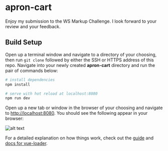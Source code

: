 # apron-cart

Enjoy my submission to the WS Markup Challenge. I look forward to your review and your feedback.

## Build Setup

Open up a terminal window and navigate to a directory of your choosing, then run ```git clone``` followed by either the SSH or HTTPS address of this repo. Navigate into your newly created **apron-cart** directory and run the pair of commands below: 

``` bash
# install dependencies
npm install

# serve with hot reload at localhost:8080
npm run dev
```

Open up a new tab or window in the browser of your choosing and navigate to [http://localhost:8080](http://localhost:8080). You should see the following appear in your browser:

![alt text]('./src/assets/WS-Markup-Challenge.png')

For a detailed explanation on how things work, check out the [guide](http://vuejs-templates.github.io/webpack/) and [docs for vue-loader](http://vuejs.github.io/vue-loader).
